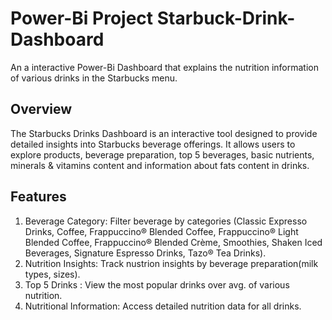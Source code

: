 # Power-Bi Project Starbuck-Drink-Dashboard

An a interactive Power-Bi Dashboard that explains the nutrition information of various drinks in the Starbucks menu.

## Overview
The Starbucks Drinks Dashboard is an interactive tool designed to provide detailed insights into Starbucks beverage offerings. It allows users to explore products, beverage preparation, top 5 beverages, basic nutrients, minerals &  vitamins content and information about fats content in drinks.

## Features
1) Beverage Category: Filter beverage by categories (Classic Expresso Drinks, Coffee, Frappuccino® Blended Coffee, Frappuccino® Light Blended Coffee, Frappuccino® Blended Crème, Smoothies, Shaken Iced Beverages, Signature Espresso Drinks, Tazo® Tea Drinks).
2) Nutrition Insights: Track nustrion insights by beverage preparation(milk types, sizes).
3) Top 5 Drinks : View the most popular drinks over avg. of various nutrition.
4) Nutritional Information: Access detailed nutrition data for all drinks.




